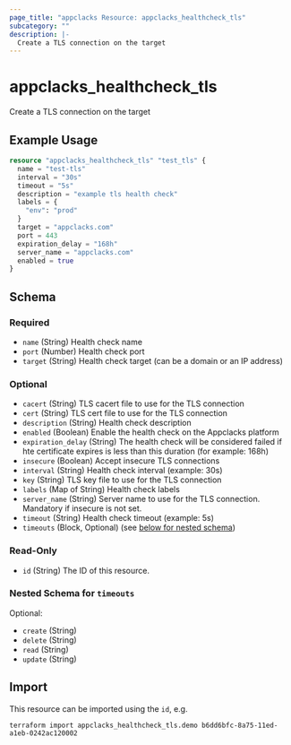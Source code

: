 ```yaml
---
page_title: "appclacks Resource: appclacks_healthcheck_tls"
subcategory: ""
description: |-
  Create a TLS connection on the target
---
```


# appclacks_healthcheck_tls

Create a TLS connection on the target

## Example Usage

```terraform
resource "appclacks_healthcheck_tls" "test_tls" {
  name = "test-tls"
  interval = "30s"
  timeout = "5s"
  description = "example tls health check"
  labels = {
    "env": "prod"
  }
  target = "appclacks.com"
  port = 443
  expiration_delay = "168h"
  server_name = "appclacks.com"
  enabled = true
}
```

<!-- schema generated by tfplugindocs -->
## Schema

### Required

- `name` (String) Health check name
- `port` (Number) Health check port
- `target` (String) Health check target (can be a domain or an IP address)

### Optional

- `cacert` (String) TLS cacert file to use for the TLS connection
- `cert` (String) TLS cert file to use for the TLS connection
- `description` (String) Health check description
- `enabled` (Boolean) Enable the health check on the Appclacks platform
- `expiration_delay` (String) The health check will be considered failed if hte certificate expires is less than this duration (for example: 168h)
- `insecure` (Boolean) Accept insecure TLS connections
- `interval` (String) Health check interval (example: 30s)
- `key` (String) TLS key file to use for the TLS connection
- `labels` (Map of String) Health check labels
- `server_name` (String) Server name to use for the TLS connection. Mandatory if insecure is not set.
- `timeout` (String) Health check timeout (example: 5s)
- `timeouts` (Block, Optional) (see [below for nested schema](#nestedblock--timeouts))

### Read-Only

- `id` (String) The ID of this resource.

<a id="nestedblock--timeouts"></a>
### Nested Schema for `timeouts`

Optional:

- `create` (String)
- `delete` (String)
- `read` (String)
- `update` (String)

## Import

This resource can be imported using the `id`, e.g.

```shell
terraform import appclacks_healthcheck_tls.demo b6dd6bfc-8a75-11ed-a1eb-0242ac120002
```
